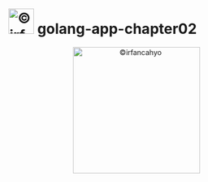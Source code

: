 # <img width="50" alt="©irfancahyo" src="https://user-images.githubusercontent.com/38809579/193409619-4f943ca1-4469-4bab-a1b8-9f5d3b350d0b.png"> golang-app-chapter02

<p align="center">
<img width="250" alt="©irfancahyo" src="https://user-images.githubusercontent.com/38809579/193409619-4f943ca1-4469-4bab-a1b8-9f5d3b350d0b.png">
</p>
